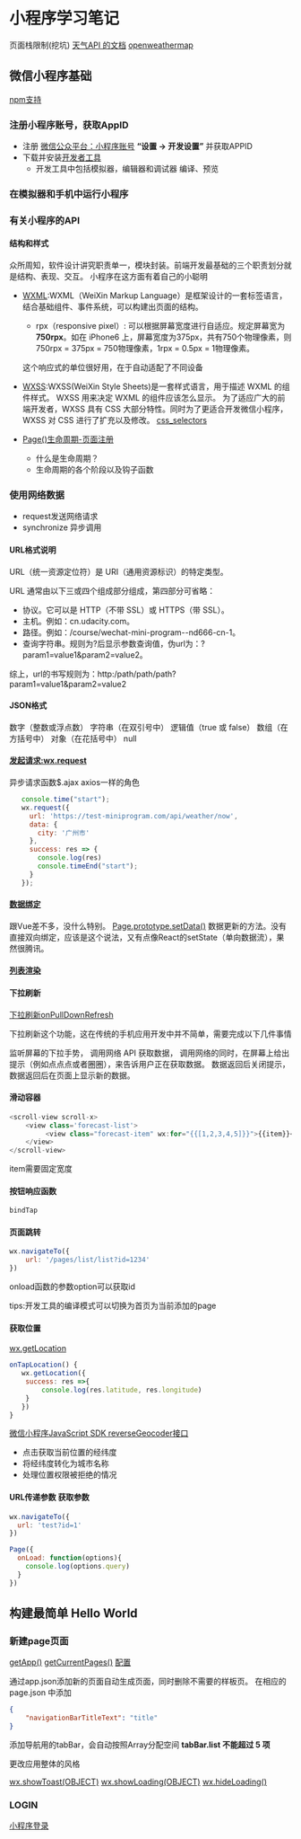 # 小程序学习笔记

页面栈限制(挖坑)
[天气API 的文档](https://github.com/udacity/cn-wechat-weather/blob/default-1-1/weather_api.md)
[openweathermap](https://openweathermap.org/api)

## 微信小程序基础

[npm支持](https://developers.weixin.qq.com/miniprogram/dev/devtools/npm.html)

### 注册小程序账号，获取AppID

- 注册 [ 微信公众平台：小程序账号](https://mp.weixin.qq.com/wxopen/home?lang=zh_CN&token=835105459) **“设置 -> 开发设置”** 并获取APPID
- 下载并安装[开发者工具](https://developers.weixin.qq.com/miniprogram/dev/devtools/download.html)
  - 开发工具中包括模拟器，编辑器和调试器 编译、预览

### 在模拟器和手机中运行小程序

### 有关小程序的API

#### 结构和样式

众所周知，软件设计讲究职责单一，模块封装。前端开发最基础的三个职责划分就是结构、表现、交互。
小程序在这方面有着自己的小聪明

- [WXML](https://developers.weixin.qq.com/miniprogram/dev/framework/view/wxml/):WXML（WeiXin Markup Language）是框架设计的一套标签语言，结合基础组件、事件系统，可以构建出页面的结构。
  - rpx（responsive pixel）: 可以根据屏幕宽度进行自适应。规定屏幕宽为**750rpx**。如在 iPhone6 上，屏幕宽度为375px，共有750个物理像素，则750rpx = 375px = 750物理像素，1rpx = 0.5px = 1物理像素。
  
  这个响应式的单位很好用，在于自动适配了不同设备
  
- [WXSS](https://developers.weixin.qq.com/miniprogram/dev/framework/view/wxss.html):WXSS(WeiXin Style Sheets)是一套样式语言，用于描述 WXML 的组件样式。 WXSS 用来决定 WXML 的组件应该怎么显示。 为了适应广大的前端开发者，WXSS 具有 CSS 大部分特性。同时为了更适合开发微信小程序，WXSS 对 CSS 进行了扩充以及修改。 [css_selectors](http://www.w3school.com.cn/cssref/css_selectors.asp)

- [Page()生命周期-页面注册](https://developers.weixin.qq.com/miniprogram/dev/framework/app-service/page.html)

  - 什么是生命周期？
  - 生命周期的各个阶段以及钩子函数

### 使用网络数据

- request发送网络请求
- synchronize 异步调用

#### URL格式说明

URL（统一资源定位符）是 URI（通用资源标识）的特定类型。

URL 通常由以下三或四个组成部分组成，第四部分可省略：

- 协议。它可以是 HTTP（不带 SSL）或 HTTPS（带 SSL）。
- 主机。例如：cn.udacity.com。
- 路径。例如：/course/wechat-mini-program--nd666-cn-1。
- 查询字符串。规则为?后显示参数查询值，伪url为：?param1=value1&param2=value2。

综上，url的书写规则为：http:/path/path/path?param1=value1&param2=value2

#### JSON格式

数字（整数或浮点数）
字符串（在双引号中）
逻辑值（true 或 false）
数组（在方括号中）
对象（在花括号中）
null

#### [发起请求:wx.request](https://developers.weixin.qq.com/miniprogram/dev/api/network-request.html)

异步请求函数$.ajax axios一样的角色

```js
   console.time("start");
   wx.request({
     url: 'https://test-miniprogram.com/api/weather/now',
     data: {
       city: '广州市'
     },
     success: res => {
       console.log(res)
       console.timeEnd("start");
     }
   });
```

#### [数据绑定](https://developers.weixin.qq.com/miniprogram/dev/framework/view/wxml/data.html)

跟Vue差不多，没什么特别。
[Page.prototype.setData()](https://developers.weixin.qq.com/miniprogram/dev/framework/app-service/page.html)
数据更新的方法。没有直接双向绑定，应该是这个说法，又有点像React的setState（单向数据流），果然很腾讯。

#### [列表渲染](https://developers.weixin.qq.com/miniprogram/dev/framework/view/wxml/list.html)

#### 下拉刷新

[下拉刷新onPullDownRefresh](https://developers.weixin.qq.com/miniprogram/dev/api/pulldown.html)

下拉刷新这个功能，这在传统的手机应用开发中并不简单，需要完成以下几件事情

监听屏幕的下拉手势，
调用网络 API 获取数据，
调用网络的同时，在屏幕上给出提示（例如点点点或者圈圈），来告诉用户正在获取数据。
数据返回后关闭提示，
数据返回后在页面上显示新的数据。

#### 滑动容器

```js
<scroll-view scroll-x>
    <view class='forecast-list'>
         <view class="forecast-item" wx:for="{{[1,2,3,4,5]}}">{{item}}</view>
    </view>
</scroll-view>
```

item需要固定宽度

#### 按钮响应函数

```js
bindTap
```

#### 页面跳转

```js
wx.navigateTo({
    url: '/pages/list/list?id=1234'
})

```

onload函数的参数option可以获取id

tips:开发工具的编译模式可以切换为首页为当前添加的page

#### 获取位置

[wx.getLocation](https://developers.weixin.qq.com/miniprogram/dev/api/location.html)

```js
onTapLocation() {
   wx.getLocation({
    success: res =>{
        console.log(res.latitude, res.longitude)
    }
   })
}
```

[微信小程序JavaScript SDK reverseGeocoder接口](http://lbs.qq.com/qqmap_wx_jssdk/index.html)

- 点击获取当前位置的经纬度
- 将经纬度转化为城市名称
- 处理位置权限被拒绝的情况

#### URL传递参数 获取参数

````js
wx.navigateTo({
  url: 'test?id=1'
})
````

```js
Page({
  onLoad: function(options){
    console.log(options.query)
  }
})
```

## 构建最简单 Hello World

### 新建page页面

[getApp()](https://developers.weixin.qq.com/miniprogram/dev/framework/app-service/app.html)
[getCurrentPages()](https://developers.weixin.qq.com/miniprogram/dev/framework/app-service/route.html)
[配置](https://developers.weixin.qq.com/miniprogram/dev/framework/config.html)

通过app.json添加新的页面自动生成页面，同时删除不需要的样板页。
在相应的 page.json 中添加


```json
{
    "navigationBarTitleText": "title"
}
```

添加导航用的tabBar，会自动按照Array分配空间 **tabBar.list 不能超过 5 项**


更改应用整体的风格

[wx.showToast(OBJECT)](https://developers.weixin.qq.com/miniprogram/dev/api/api-react.html#wxshowtoastobject)
[wx.showLoading(OBJECT)](https://developers.weixin.qq.com/miniprogram/dev/api/api-react.html#wxshowloadingobject)
[wx.hideLoading()](https://developers.weixin.qq.com/miniprogram/dev/api/api-react.html#wxhideloading  )

### LOGIN

[小程序登录](https://developers.weixin.qq.com/miniprogram/dev/api/api-login.html)
